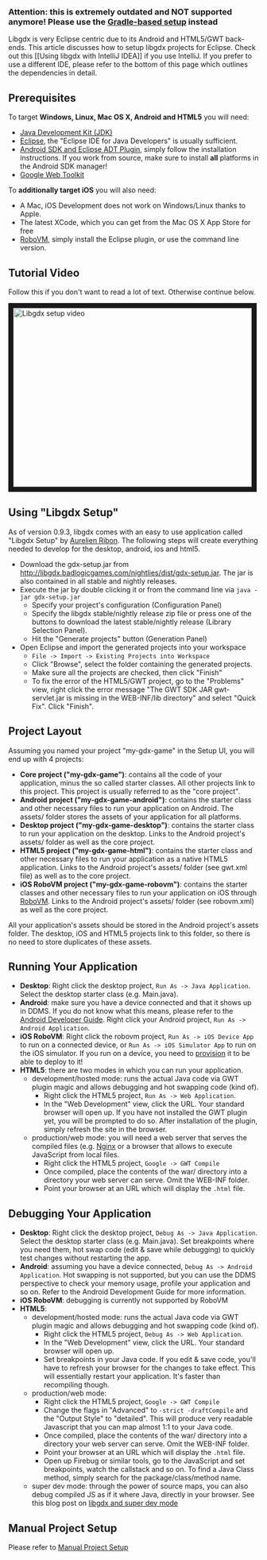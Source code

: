### Attention: this is extremely outdated and NOT supported anymore! Please use the [Gradle-based setup](https://github.com/libgdx/libgdx/wiki/Project-Setup-Gradle) instead

Libgdx is very Eclipse centric due to its Android and HTML5/GWT back-ends. This article discusses how to setup libgdx projects for Eclipse. Check out this [[Using libgdx with IntelliJ IDEA]] if you use IntelliJ. If you prefer to use a different IDE, please refer to the bottom of this page which outlines the dependencies in detail.

## Prerequisites ##
To target **Windows, Linux, Mac OS X, Android and HTML5** you will need:

  * [Java Development Kit (JDK)](http://www.oracle.com/technetwork/java/javase/downloads/index.html)
  * [Eclipse](http://www.eclipse.org/downloads/), the "Eclipse IDE for Java Developers" is usually sufficient.
  * [Android SDK and Eclipse ADT Plugin](http://developer.android.com/sdk/installing.html), simply follow the installation instructions. If you work from source, make sure to install **all** platforms in the Android SDK manager!
  * [Google Web Toolkit](https://developers.google.com/web-toolkit/usingeclipse)

To **additionally target iOS** you will also need:

  * A Mac, iOS Development does not work on Windows/Linux thanks to Apple.
  * The latest XCode, which you can get from the Mac OS X App Store for free
  * [RoboVM](http://www.robovm.org/docs.html#eclipse), simply install the Eclipse plugin, or use the command line version.

## Tutorial Video ##

Follow this if you don't want to read a lot of text. Otherwise continue below.


<a href="http://www.youtube.com/watch?feature=player_embedded&v=mmH05k6HFsI
" target="_blank"><img src="http://img.youtube.com/vi/mmH05k6HFsI/0.jpg" 
alt="Libgdx setup video" width="480" height="360" border="10" /></a>


## Using "Libgdx Setup" ##
As of version 0.9.3, libgdx comes with an easy to use application called "Libgdx Setup" by [Aurelien Ribon](http://www.aurelienribon.com/blog/). The following steps will create everything needed to develop for the desktop, android, ios and html5.

  * Download the gdx-setup.jar from http://libgdx.badlogicgames.com/nightlies/dist/gdx-setup.jar. The jar is also contained in all stable and nightly releases.
  * Execute the jar by double clicking it or from the command line via `java -jar gdx-setup.jar`
    * Specify your project's configuration (Configuration Panel)
    * Specify the libgdx stable/nightly release zip file or press one of the buttons to download the latest stable/nightly release (Library Selection Panel).
    * Hit the "Generate projects" button (Generation Panel)
  * Open Eclipse and import the generated projects into your workspace 
    * `File -> Import -> Existing Projects into Workspace`
    * Click "Browse", select the folder containing the generated projects.
    * Make sure all the projects are checked, then click "Finish"
    * To fix the error of the HTML5/GWT project, go to the "Problems" view, right click the error message "The GWT SDK JAR gwt-servlet.jar is missing in the WEB-INF/lib directory" and select "Quick Fix". Click "Finish".

## Project Layout ##
Assuming you named your project "my-gdx-game" in the Setup UI, you will end up with 4 projects:

  * **Core project ("my-gdx-game")**: contains all the code of your application, minus the so called starter classes. All other projects link to this project. This project is usually referred to as the "core project".
  * **Android project ("my-gdx-game-android")**: contains the starter class and other necessary files to run your application on Android. The assets/ folder stores the assets of your application for all platforms.
  * **Desktop project ("my-gdx-game-desktop")**: contains the starter class to run your application on the desktop. Links to the Android project's assets/ folder as well as the core project.
  * **HTML5 project ("my-gdx-game-html")**: contains the starter class and other necessary files to run your application as a native HTML5 application. Links to the Android project's assets/ folder (see gwt.xml file) as well as to the core project.
  * **iOS RoboVM project ("my-gdx-game-robovm")**: contains the starter classes and other necessary files to run your application on iOS through [RoboVM](http://www.robovm.org/). Links to the Android project's assets/ folder (see robovm.xml) as well as the core project.

All your application's assets should be stored in the Android project's assets folder. The desktop, iOS and HTML5 projects link to this folder, so there is no need to store duplicates of these assets.

## Running Your Application ##

  * **Desktop**: Right click the desktop project, `Run As -> Java Application`. Select the desktop starter class (e.g. Main.java).
  * **Android**: make sure you have a device connected and that it shows up in DDMS. If you do not know what this means, please refer to the [Android Developer Guide](http://developer.android.com/guide/index.html). Right click your Android project, `Run As -> Android Application`.
  * **iOS RoboVM**: Right click the robovm project, `Run As -> iOS Device App` to run on a connected device, or `Run As -> iOS Simulator App` to run on the iOS simulator. If you run on a device, you need to [provision](https://developer.apple.com/library/ios/documentation/ToolsLanguages/Conceptual/YourFirstAppStoreSubmission/ProvisionYourDevicesforDevelopment/ProvisionYourDevicesforDevelopment.html) it to be able to deploy to it!
  * **HTML5**: there are two modes in which you can run your application.
    * development/hosted mode: runs the actual Java code via GWT plugin magic and allows debugging and hot swapping code (kind of).
      * Right click the HTML5 project, `Run As -> Web Application`. 
      * In the "Web Development" view, click the URL. Your standard browser will open up. If you have not installed the GWT plugin yet, you will be prompted to do so. After installation of the plugin, simply refresh the site in the browser.
    * production/web mode: you will need a web server that serves the compiled files (e.g. [Nginx](http://nginx.org/) or a browser that allows to execute JavaScript from local files.
      * Right click the HTML5 project, `Google -> GWT Compile`
      * Once compiled, place the contents of the war/ directory into a directory your web server can serve. Omit the WEB-INF folder.
      * Point your browser at an URL which will display the `.html` file.

## Debugging Your Application ##

  * **Desktop**: Right click the desktop project, `Debug As -> Java Application`. Select the desktop starter class (e.g. Main.java). Set breakpoints where you need them, hot swap code (edit & save while debugging) to quickly test changes without restarting the app.
  * **Android**: assuming you have a device connected, `Debug As -> Android Application`. Hot swapping is not supported, but you can use the DDMS perspective to check your memory usage, profile your application and so on. Refer to the Android Development Guide for more information.
  * **iOS RoboVM**: debugging is currently not supported by RoboVM
  * **HTML5**:
    * development/hosted mode: runs the actual Java code via GWT plugin magic and allows debugging and hot swapping code (kind of).
      * Right click the HTML5 project, `Debug As -> Web Application`. 
      * In the "Web Development" view, click the URL. Your standard browser will open up. 
      * Set breakpoints in your Java code. If you edit & save code, you'll have to refresh your browser for the changes to take effect. This will essentially restart your application. It's faster than recompiling though.
    * production/web mode: 
      * Right click the HTML5 project, `Google -> GWT Compile`
      * Change the flags in "Advanced" to `-strict -draftCompile` and the "Output Style" to "detailed". This will produce very readable Javascript that you can map almost 1:1 to your Java code.
      * Once compiled, place the contents of the war/ directory into a directory your web server can serve. Omit the WEB-INF folder.
      * Point your browser at an URL which will display the `.html` file.
      * Open up Firebug or similar tools, go to the JavaScript and set breakpoints, watch the callstack and so on. To find a Java Class method, simply search for the package/class/method name.
    * super dev mode: through the power of source maps, you can also debug compiled JS as if it where Java, directly in your browser. See this blog post on [libgdx and super dev mode](http://www.badlogicgames.com/wordpress/?p=3073)

## Manual Project Setup ##
Please refer to [Manual Project Setup](https://github.com/libgdx/libgdx/wiki/Manual-project-setup)